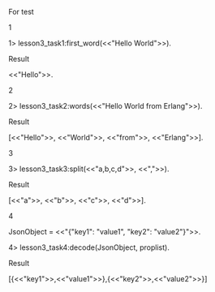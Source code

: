 For test

1

1> lesson3_task1:first_word(<<"Hello World">>).

Result

<<"Hello">>.

2

2> lesson3_task2:words(<<"Hello World from Erlang">>).

Result

[<<"Hello">>, <<"World">>, <<"from">>, <<"Erlang">>].


3

3> lesson3_task3:split(<<"a,b,c,d">>, <<",">>).

Result

[<<"a">>, <<"b">>, <<"c">>, <<"d">>].


4

JsonObject = <<"{\"key1\": \"value1\", \"key2\": \"value2\"}">>.

4> lesson3_task4:decode(JsonObject, proplist).

Result

[{<<"key1">>,<<"value1">>},{<<"key2">>,<<"value2">>}]
